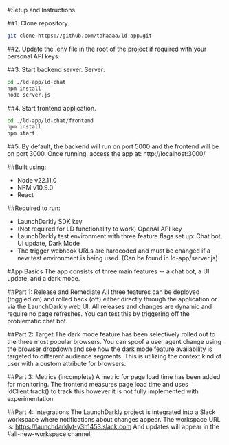 #Setup and Instructions

##1. Clone repository.
```bash
git clone https://github.com/tahaaaa/ld-app.git
```

##2. Update the .env file in the root of the project if required with your personal API keys.

##3. Start backend server.
Server:
```bash
cd ./ld-app/ld-chat
npm install
node server.js
```

##4. Start frontend application.
```bash
cd ./ld-app/ld-chat/frontend
npm install
npm start
```

##5. By default, the backend will run on port 5000 and the frontend will be on port 3000.
Once running, access the app at:
http://localhost:3000/

##Built using:
- Node v22.11.0
- NPM v10.9.0
- React

##Required to run:
- LaunchDarkly SDK key
- (Not required for LD functionality to work) OpenAI API key
- LaunchDarkly test environment with three feature flags set up: Chat bot, UI update, Dark Mode
- The trigger webhook URLs are hardcoded and must be changed if a new test environment is being used. (Can be found in ld-app/server.js)


#App Basics
The app consists of three main features -- a chat bot, a UI update, and a dark mode.

##Part 1: Release and Remediate
All three features can be deployed (toggled on) and rolled back (off) either directly through the application or via the LaunchDarkly web UI. All releases and changes are dynamic and require no page refreshes. You can test this by triggering off the problematic chat bot.

##Part 2: Target
The dark mode feature has been selectively rolled out to the three most popular browsers. You can spoof a user agent change using the browser dropdown and see how the dark mode feature availability is targeted to different audience segments. This is utilizing the context kind of user with a custom attribute for browsers.

##Part 3: Metrics (incomplete)
A metric for page load time has been added for monitoring. The frontend measures page load time and uses ldClient.track() to track this however it is not fully implemented with experimentation.

##Part 4: Integrations
The LaunchDarkly project is integrated into a Slack workspace where notifications about changes appear. The workspace URL is:
https://launchdarklyt-y3h1453.slack.com
And updates will appear in the #all-new-workspace channel.
